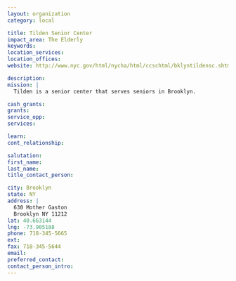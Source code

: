 ```yaml
---
layout: organization
category: local

title: Tilden Senior Center
impact_area: The Elderly
keywords: 
location_services: 
location_offices: 
website: http://www.nyc.gov/html/nycha/html/ccschtml/bklyntildensc.shtml

description: 
mission: |
  Tilden is a senior center that serves seniors in Brooklyn.

cash_grants: 
grants: 
service_opp: 
services: 

learn: 
cont_relationship: 

salutation: 
first_name: 
last_name: 
title_contact_person: 

city: Brooklyn
state: NY
address: |
  630 Mother Gaston  
  Brooklyn NY 11212
lat: 40.663144
lng: -73.905188
phone: 718-345-5665
ext: 
fax: 718-345-5644
email: 
preferred_contact: 
contact_person_intro: 
---
```

